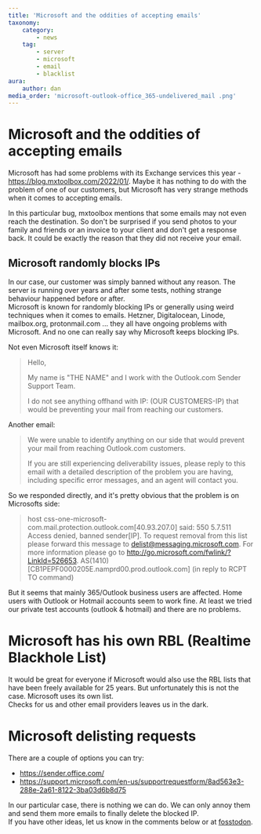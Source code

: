```yaml
---
title: 'Microsoft and the oddities of accepting emails'
taxonomy:
    category:
        - news
    tag:
        - server
        - microsoft
        - email
        - blacklist
aura:
    author: dan
media_order: 'microsoft-outlook-office_365-undelivered_mail .png'
---
```


# Microsoft and the oddities of accepting emails

Microsoft has had some problems with its Exchange services this year - https://blog.mxtoolbox.com/2022/01/. Maybe it has nothing to do with the problem of one of our customers, but Microsoft has very strange methods when it comes to accepting emails. 

In this particular bug, mxtoolbox mentions that some emails may not even reach the destination. So don't be surprised if you send photos to your family and friends or an invoice to your client and don't get a response back. It could be exactly the reason that they did not receive your email.


## Microsoft randomly blocks IPs

In our case, our customer was simply banned without any reason. The server is running over years and after some tests, nothing strange behaviour happened before or after.  
Microsoft is known for randomly blocking IPs or generally using weird techniques when it comes to emails. Hetzner, Digitalocean, Linode, mailbox.org, protonmail.com ... they all have ongoing problems with Microsoft. And no one can really say why Microsoft keeps blocking IPs.

Not even Microsoft itself knows it:

> Hello,
>
> My name is "THE NAME" and I work with the Outlook.com Sender Support Team.
>
> I do not see anything offhand with IP: (OUR CUSTOMERS-IP) that would be preventing your mail from reaching our customers. 


Another email:

> We were unable to identify anything on our side that would prevent your mail from reaching Outlook.com customers.
>
> If you are still experiencing deliverability issues, please reply to this email with a detailed description of the problem you are having, including specific error messages, and an agent will contact you.

So we responded directly, and it's pretty obvious that the problem is on Microsofts side:

> host
    css-one-microsoft-com.mail.protection.outlook.com[40.93.207.0] said: 550
    5.7.511 Access denied, banned sender[IP]. To request removal
    from this list please forward this message to
    delist@messaging.microsoft.com. For more information please go to
    http://go.microsoft.com/fwlink/?LinkId=526653. AS(1410)
    [CB1PEPF0000205E.namprd00.prod.outlook.com] (in reply to RCPT TO command)

But it seems that mainly 365/Outlook business users are affected. Home users with Outlook or Hotmail accounts seem to work fine. At least we tried our private test accounts (outlook & hotmail) and there are no problems.  


# Microsoft has his own RBL (Realtime Blackhole List)

It would be great for everyone if Microsoft would also use the RBL lists that have been freely available for 25 years. But unfortunately this is not the case. Microsoft uses its own list.  
Checks for us and other email providers leaves us in the dark. 


# Microsoft delisting requests

There are a couple of options you can try:

- https://sender.office.com/
- https://support.microsoft.com/en-us/supportrequestform/8ad563e3-288e-2a61-8122-3ba03d6b8d75

In our particular case, there is nothing we can do. We can only annoy them and send them more emails to finally delete the blocked IP.   
If you have other ideas, let us know in the comments below or at [fosstodon](https://fosstodon.org/@techsaviours).